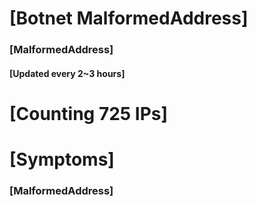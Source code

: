 # [Botnet MalformedAddress]
### [MalformedAddress]
#### [Updated every 2~3 hours]

# [Counting 725 IPs]

# [Symptoms] 
###   [MalformedAddress]
